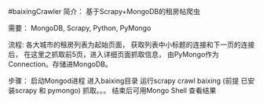 #baixingCrawler
简介：
  基于Scrapy+MongoDB的租房帖爬虫

需要：
  MongoDB, Scrapy, Python, PyMongo
  
流程:
 各大城市的租房列表为起始页面， 获取列表中小标题的连接和下一页的连接后， 在这里之抓取前5页，进入详细页面抓取信息， 由PyMongo作为Connection。存储进MongoDB。
 
步骤：
启动Mongod进程
进入baixing目录 运行scrapy crawl baixing (前提 已安装scrapy 和 pymongo)
抓取。。。
结束后可用Mongo Shell 查看结果

